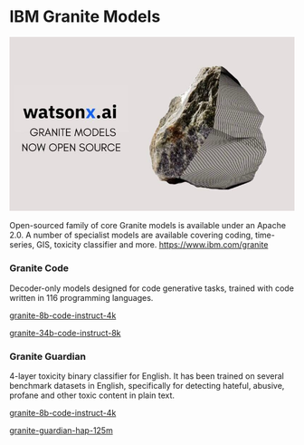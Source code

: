 # IBM Granite Models

![Alt text](ibmgranite.jpeg "IBM Granite image")

Open-sourced family of core Granite models is available under an Apache 2.0.
A number of specialist models are available covering coding, time-series, GIS, toxicity classifier and more. https://www.ibm.com/granite





### Granite Code

Decoder-only models designed for code generative tasks, trained with code written in 116 programming languages.



[granite-8b-code-instruct-4k](https://huggingface.co/ibm-granite/granite-8b-code-instruct-4k)


[granite-34b-code-instruct-8k](https://huggingface.co/ibm-granite/granite-34b-code-instruct-8k)



### Granite Guardian
4-layer toxicity binary classifier for English. It has been trained on several benchmark datasets in English, specifically for detecting hateful, abusive, profane and other toxic content in plain text.


[granite-8b-code-instruct-4k](https://huggingface.co/ibm-granite/granite-8b-code-instruct-4k)


[granite-guardian-hap-125m](https://huggingface.co/ibm-granite/granite-guardian-hap-125m)




